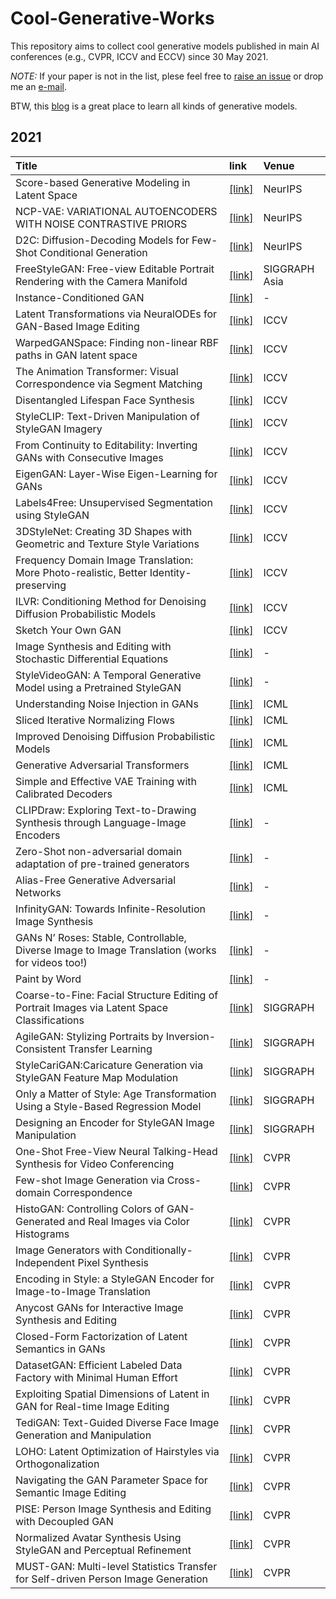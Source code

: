# Cool-Generative-Works

This repository aims to collect cool generative models published in main AI conferences (e.g., CVPR, ICCV and ECCV) since 30 May 2021.

*NOTE:* If your paper is not in the list, plese feel free to [raise an issue](https://github.com/SenHe/Cool-GAN-Works/issues) or drop me an [e-mail](mailto:senhe752@gmail.com?subject=[GitHub]%fewshot%papers).

BTW, this [blog](https://jmtomczak.github.io/blog.html) is a great place to learn all kinds of generative models.

## 2021
| Title | link | Venue|
| :-----|:-----|:-----|
|Score-based Generative Modeling in Latent Space|[[link]](https://arxiv.org/pdf/2106.05931.pdf)|NeurIPS|
|NCP-VAE: VARIATIONAL AUTOENCODERS WITH NOISE CONTRASTIVE PRIORS|[[link]](https://arxiv.org/pdf/2010.02917.pdf)|NeurIPS|
|D2C: Diffusion-Decoding Models for Few-Shot Conditional Generation|[[link]](https://arxiv.org/pdf/2106.06819.pdf)|NeurIPS|
|FreeStyleGAN: Free-view Editable Portrait Rendering with the Camera Manifold|[[link]](https://www-sop.inria.fr/reves/Basilic/2021/LD21/freestylegan_paper.pdf)|SIGGRAPH Asia|
|Instance-Conditioned GAN|[[link]](https://arxiv.org/pdf/2109.05070.pdf)|-|
|Latent Transformations via NeuralODEs for GAN-Based Image Editing|[[link]](https://github.com/KhrulkovV/nonlinear-image-editing)|ICCV|
|WarpedGANSpace: Finding non-linear RBF paths in GAN latent space|[[link]](https://arxiv.org/pdf/2109.13357.pdf)|ICCV|
|The Animation Transformer: Visual Correspondence via Segment Matching|[[link]](https://arxiv.org/pdf/2109.02614.pdf)|ICCV|
|Disentangled Lifespan Face Synthesis|[[link]](https://arxiv.org/pdf/2108.02874.pdf)|ICCV|
|StyleCLIP: Text-Driven Manipulation of StyleGAN Imagery|[[link]](https://arxiv.org/pdf/2103.17249.pdf)|ICCV|
|From Continuity to Editability: Inverting GANs with Consecutive Images|[[link]](https://arxiv.org/pdf/2107.13812.pdf)|ICCV|
|EigenGAN: Layer-Wise Eigen-Learning for GANs|[[link]](https://arxiv.org/pdf/2104.12476.pdf)|ICCV|
|Labels4Free: Unsupervised Segmentation using StyleGAN|[[link]](https://arxiv.org/pdf/2103.14968.pdf)|ICCV|
|3DStyleNet: Creating 3D Shapes with Geometric and Texture Style Variations|[[link]](https://nv-tlabs.github.io/3DStyleNet/assets/3dstyle-paper.pdf)|ICCV|
|Frequency Domain Image Translation: More Photo-realistic, Better Identity-preserving|[[link]](https://arxiv.org/pdf/2011.13611.pdf)|ICCV|
|ILVR: Conditioning Method for Denoising Diffusion Probabilistic Models|[[link]](https://arxiv.org/pdf/2108.02938.pdf)|ICCV|
|Sketch Your Own GAN|[[link]](https://arxiv.org/pdf/2108.02774.pdf)|ICCV|
|Image Synthesis and Editing with Stochastic Differential Equations|[[link]](https://arxiv.org/pdf/2108.01073.pdf)|-|
|StyleVideoGAN: A Temporal Generative Model using a Pretrained StyleGAN|[[link]](https://arxiv.org/pdf/2107.07224v1.pdf)|-|
|Understanding Noise Injection in GANs|[[link]](http://proceedings.mlr.press/v139/feng21g/feng21g.pdf)|ICML|
|Sliced Iterative Normalizing Flows|[[link]](https://arxiv.org/pdf/2007.00674.pdf)|ICML|
|Improved Denoising Diffusion Probabilistic Models|[[link]](https://arxiv.org/pdf/2102.09672.pdf)|ICML|
|Generative Adversarial Transformers|[[link]](https://arxiv.org/pdf/2103.01209.pdf)|ICML|
|Simple and Effective VAE Training with Calibrated Decoders|[[link]](https://arxiv.org/pdf/2006.13202.pdf)|ICML|
|CLIPDraw: Exploring Text-to-Drawing Synthesis through Language-Image Encoders|[[link]](https://arxiv.org/pdf/2106.14843.pdf)|-|
|Zero-Shot non-adversarial domain adaptation of pre-trained generators|[[link]](https://github.com/rinongal/StyleGAN-nada)|-|
|Alias-Free Generative Adversarial Networks|[[link]](https://nvlabs-fi-cdn.nvidia.com/alias-free-gan/alias-free-gan-paper.pdf)|-|
|InfinityGAN: Towards Infinite-Resolution Image Synthesis|[[link]](https://arxiv.org/pdf/2104.03963.pdf)|-|
|GANs N’ Roses: Stable, Controllable, Diverse Image to Image Translation (works for videos too!)|[[link]](https://arxiv.org/pdf/2106.06561.pdf)|-|
|Paint by Word|[[link]](https://arxiv.org/pdf/2103.10951.pdf)|-|
|Coarse-to-Fine: Facial Structure Editing of Portrait Images via Latent Space Classifications|[[link]](http://www.cad.zju.edu.cn/home/jin/sig2021/sig2021.htm)|SIGGRAPH|
|AgileGAN: Stylizing Portraits by Inversion-Consistent Transfer Learning|[[link]](https://guoxiansong.github.io/homepage/paper/AgileGAN.pdf)|SIGGRAPH|
|StyleCariGAN:Caricature Generation via StyleGAN Feature Map Modulation|[[link](https://github.com/PeterZhouSZ/StyleCariGAN)]|SIGGRAPH|
|Only a Matter of Style: Age Transformation Using a Style-Based Regression Model|[[link]](https://arxiv.org/pdf/2102.02754.pdf)|SIGGRAPH|
|Designing an Encoder for StyleGAN Image Manipulation|[[link]](https://arxiv.org/pdf/2102.02766.pdf)|SIGGRAPH|
|One-Shot Free-View Neural Talking-Head Synthesis for Video Conferencing|[[link]](https://arxiv.org/abs/2011.15126)|CVPR|
|Few-shot Image Generation via Cross-domain Correspondence|[[link](https://arxiv.org/pdf/2104.06820.pdf)]|CVPR|
|HistoGAN: Controlling Colors of GAN-Generated and Real Images via Color Histograms| [[link]](https://arxiv.org/pdf/2011.11731.pdf)| CVPR|
|Image Generators with Conditionally-Independent Pixel Synthesis| [[link]](https://arxiv.org/pdf/2011.13775)|CVPR|
|Encoding in Style: a StyleGAN Encoder for Image-to-Image Translation| [[link]](https://arxiv.org/pdf/2008.00951.pdf)|CVPR|
|Anycost GANs for Interactive Image Synthesis and Editing| [[link]](https://arxiv.org/pdf/2103.03243.pdf)|CVPR|
|Closed-Form Factorization of Latent Semantics in GANs| [[link]](https://arxiv.org/pdf/2007.06600.pdf)|CVPR|
|DatasetGAN: Efficient Labeled Data Factory with Minimal Human Effort| [[link]](https://arxiv.org/pdf/2104.06490.pdf)|CVPR|
|Exploiting Spatial Dimensions of Latent in GAN for Real-time Image Editing| [[link]](https://arxiv.org/pdf/2104.14754.pdf)|CVPR|
|TediGAN: Text-Guided Diverse Face Image Generation and Manipulation| [[link]](https://arxiv.org/pdf/2012.03308.pdf)|CVPR|
|LOHO: Latent Optimization of Hairstyles via Orthogonalization| [[link]](https://arxiv.org/pdf/2103.03891.pdf)|CVPR|
|Navigating the GAN Parameter Space for Semantic Image Editing| [[link]](https://arxiv.org/pdf/2011.13786.pdf)|CVPR|
|PISE: Person Image Synthesis and Editing with Decoupled GAN| [[link]](https://arxiv.org/pdf/2103.04023.pdf)|CVPR|
|Normalized Avatar Synthesis Using StyleGAN and Perceptual Refinement| [[link]](https://qingguo-xu.com/doc/Normalized_3D_Avatar.pdf)|CVPR|
|MUST-GAN: Multi-level Statistics Transfer for Self-driven Person Image Generation| [[link]](https://arxiv.org/pdf/2011.09084.pdf)|CVPR|
